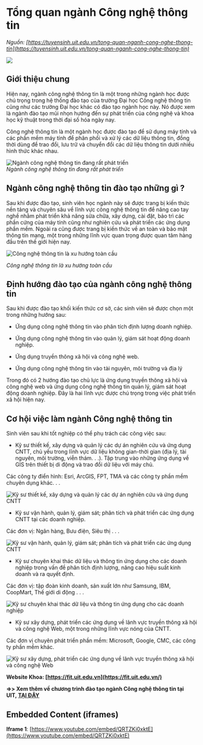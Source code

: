# Tổng quan ngành Công nghệ thông tin

_Nguồn: [https://tuyensinh.uit.edu.vn/tong-quan-nganh-cong-nghe-thong-tin](https://tuyensinh.uit.edu.vn/tong-quan-nganh-cong-nghe-thong-tin)_

![](https://tuyensinh.uit.edu.vn/sites/default/files/uploads/images/202301/cntt.png)

## **Giới thiệu chung**

Hiện nay, ngành công nghệ thông tin là một trong những ngành học được chú trọng trong hệ thống đào tạo của trường Đại học Công nghệ thông tin cũng như các trường Đại học khác có đào tạo ngành học này. Nó được xem là ngành đào tạo mũi nhọn hướng đến sự phát triển của công nghệ và khoa học kỹ thuật trong thời đại số hóa ngày nay.

Công nghệ thông tin là một ngành học được đào tạo để sử dụng máy tính và các phần mềm máy tính để phân phối và xử lý các dữ liệu thông tin, đồng thời dùng để trao đổi, lưu trữ và chuyển đổi các dữ liệu thông tin dưới nhiều hình thức khác nhau.

![Ngành công nghệ thông tin đang rất phát triển](https://tuyensinh.uit.edu.vn/sites/default/files/uploads/images/201803/du-hoc-singapore-nganh-it-truong-nao.jpg)  
*Ngành công nghệ thông tin đang rất phát triển*

## **Ngành công nghệ thông tin đào tạo những gì ?**

Sau khi được đào tạo, sinh viên học ngành này sẽ được trang bị kiến thức nền tảng và chuyên sâu về lĩnh vực công nghệ thông tin để nâng cao tay nghề nhằm phát triển khả năng sửa chữa, xây dựng, cài đặt, bảo trì các phần cứng của máy tính cũng như nghiên cứu và phát triển các ứng dụng phần mềm. Ngoài ra cũng được trang bị kiến thức về an toàn và bảo mật thông tin mạng, một trong những lĩnh vực quan trọng được quan tâm hàng đầu trên thế giới hiện nay.

![Công nghệ thông tin là xu hướng toàn cầu ](https://tuyensinh.uit.edu.vn/sites/default/files/uploads/images/201803/31-12-2017-cong-bo-10-su-kien-cong-nghe-thong-tin-truyen-thong-tieu-bieu-nam-2017-22904cea-details.jpg)

*Công nghệ thông tin là xu hướng toàn cầu*

## **Định hướng đào tạo của ngành công nghệ thông tin**

Sau khi được đào tạo khối kiến thức cơ sở, các sinh viên sẽ được chọn một trong những hướng sau:

- Ứng dụng công nghệ thông tin vào phân tích định lượng doanh nghiệp.

- Ứng dụng công nghệ thông tin vào quản lý, giám sát hoạt động doanh nghiệp.

- Ứng dụng truyền thông xã hội và công nghệ web.

- Ứng dụng công nghệ thông tin vào tài nguyên, môi trường và địa lý

Trong đó có 2 hướng đào tạo chủ lực là ứng dụng truyền thông xã hội và công nghệ web và ứng dụng công nghệ thông tin quản lý, giám sát hoạt động doanh nghiệp. Đây là hai lĩnh vực được chú trọng trong việc phát triển xã hội hiện nay.

## **Cơ hội việc làm ngành Công nghệ thông tin**

Sinh viên sau khi tốt nghiệp có thể phụ trách các công việc sau:

* Kỹ sư thiết kế, xây dựng và quản lý các dự án nghiên cứu và ứng dụng CNTT, chủ yếu trong lĩnh vực dữ liệu không gian-thời gian (địa lý, tài nguyên, môi trường, viễn thám. . .). Tập trung vào những ứng dụng về GIS trên thiết bị di động và trao đổi dữ liệu với máy chủ.

Các công ty điển hình: Esri, ArcGIS, FPT, TMA và các công ty phần mềm chuyên dụng khác. . .

![Kỹ sư thiết kế, xây dựng và quản lý các dự án nghiên cứu và ứng dụng CNTT](https://tuyensinh.uit.edu.vn/sites/default/files/uploads/images/cntt-1.jpg)

* Kỹ sư vận hành, quản lý, giám sát; phân tích và phát triển các ứng dụng CNTT tại các doanh nghiệp.

Các đơn vị: Ngân hàng, Bưu điện, Siêu thị . . .

![Kỹ sư vận hành, quản lý, giám sát; phân tích và phát triển các ứng dụng CNTT](https://tuyensinh.uit.edu.vn/sites/default/files/uploads/images/cntt-2.jpg)

* Kỹ sư chuyên khai thác dữ liệu và thông tin ứng dụng cho các doanh nghiệp trong vấn đề phân tích định lượng, nâng cao hiệu suất kinh doanh và ra quyết định.

Các đơn vị: tập đoàn kinh doanh, sản xuất lớn như Samsung, IBM, CoopMart, Thế giới di động . . .

![Kỹ sư chuyên khai thác dữ liệu và thông tin ứng dụng cho các doanh nghiệp](https://tuyensinh.uit.edu.vn/sites/default/files/uploads/images/cntt-3.jpg)

* Kỹ sư xây dựng, phát triển các ứng dụng về lãnh vực truyền thông xã hội và công nghệ Web, một trong những lĩnh vực nóng của CNTT.

Các đơn vị chuyên phát triển phần mềm: Microsoft, Google, CMC, các công ty phần mềm khác.

![Kỹ sư xây dựng, phát triển các ứng dụng về lãnh vực truyền thông xã hội và công nghệ Web](https://tuyensinh.uit.edu.vn/sites/default/files/uploads/images/cntt-4.jpg)

**Website Khoa: [https://fit.uit.edu.vn](https://fit.uit.edu.vn/)**

**=>> Xem thêm về chương trình đào tạo ngành Công nghệ thông tin tại UIT, [TẠI ĐÂY](https://daa.uit.edu.vn/content/cu-nhan-nganh-cong-nghe-thong-tin-ap-dung-tu-khoa-12-2017)**

## Embedded Content (iframes)

**Iframe 1**: [https://www.youtube.com/embed/QRTZKi0xktE](https://www.youtube.com/embed/QRTZKi0xktE)